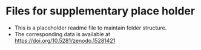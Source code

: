 # Files for supplementary place holder

- This is a placeholder readme file to maintain folder structure.
- The corresponding data is available at https://doi.org/10.5281/zenodo.15281421
